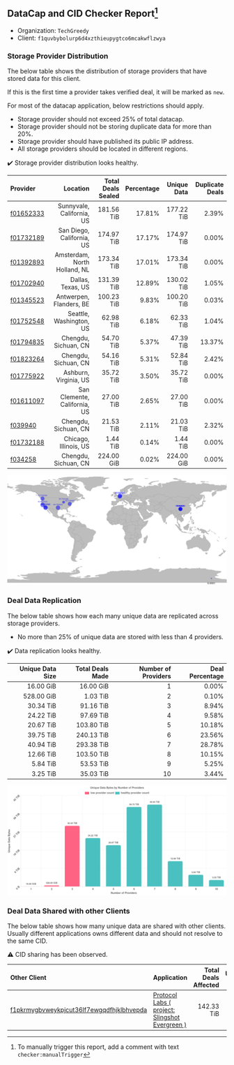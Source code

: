 ## DataCap and CID Checker Report[^1]
 - Organization: `TechGreedy`
 - Client: `f1quvbybolurp6d4xzthieupygtco6mcakwflzwya`
### Storage Provider Distribution
The below table shows the distribution of storage providers that have stored data for this client.

If this is the first time a provider takes verified deal, it will be marked as `new`.

For most of the datacap application, below restrictions should apply.
 - Storage provider should not exceed 25% of total datacap.
 - Storage provider should not be storing duplicate data for more than 20%.
 - Storage provider should have published its public IP address.
 - All storage providers should be located in different regions.

✔️ Storage provider distribution looks healthy.

| Provider                                              |                     Location | Total Deals Sealed | Percentage | Unique Data | Duplicate Deals |
| :---------------------------------------------------- | ---------------------------: | -----------------: | ---------: | ----------: | --------------: |
| [f01652333](https://filfox.info/en/address/f01652333) |    Sunnyvale, California, US |         181.56 TiB |     17.81% |  177.22 TiB |           2.39% |
| [f01732189](https://filfox.info/en/address/f01732189) |    San Diego, California, US |         174.97 TiB |     17.17% |  174.97 TiB |           0.00% |
| [f01392893](https://filfox.info/en/address/f01392893) | Amsterdam, North Holland, NL |         173.34 TiB |     17.01% |  173.34 TiB |           0.00% |
| [f01702940](https://filfox.info/en/address/f01702940) |            Dallas, Texas, US |         131.39 TiB |     12.89% |  130.02 TiB |           1.05% |
| [f01345523](https://filfox.info/en/address/f01345523) |      Antwerpen, Flanders, BE |         100.23 TiB |      9.83% |  100.20 TiB |           0.03% |
| [f01752548](https://filfox.info/en/address/f01752548) |      Seattle, Washington, US |          62.98 TiB |      6.18% |   62.33 TiB |           1.04% |
| [f01794835](https://filfox.info/en/address/f01794835) |         Chengdu, Sichuan, CN |          54.70 TiB |      5.37% |   47.39 TiB |          13.37% |
| [f01823264](https://filfox.info/en/address/f01823264) |         Chengdu, Sichuan, CN |          54.16 TiB |      5.31% |   52.84 TiB |           2.42% |
| [f01775922](https://filfox.info/en/address/f01775922) |        Ashburn, Virginia, US |          35.72 TiB |      3.50% |   35.72 TiB |           0.00% |
| [f01611097](https://filfox.info/en/address/f01611097) | San Clemente, California, US |          27.00 TiB |      2.65% |   27.00 TiB |           0.00% |
| [f039940](https://filfox.info/en/address/f039940)     |         Chengdu, Sichuan, CN |          21.53 TiB |      2.11% |   21.03 TiB |           2.32% |
| [f01732188](https://filfox.info/en/address/f01732188) |        Chicago, Illinois, US |           1.44 TiB |      0.14% |    1.44 TiB |           0.00% |
| [f034258](https://filfox.info/en/address/f034258)     |         Chengdu, Sichuan, CN |         224.00 GiB |      0.02% |  224.00 GiB |           0.00% |

![Provider Distribution](https://raw.githubusercontent.com/data-preservation-programs/filplus-checker-assets/main/filecoin-project/filecoin-plus-large-datasets/issues/181/1671093442187.png)
### Deal Data Replication
The below table shows how each many unique data are replicated across storage providers.
- No more than 25% of unique data are stored with less than 4 providers.

✔️ Data replication looks healthy.

| Unique Data Size | Total Deals Made | Number of Providers | Deal Percentage |
| ---------------: | ---------------: | ------------------: | --------------: |
|        16.00 GiB |        16.00 GiB |                   1 |           0.00% |
|       528.00 GiB |         1.03 TiB |                   2 |           0.10% |
|        30.34 TiB |        91.16 TiB |                   3 |           8.94% |
|        24.22 TiB |        97.69 TiB |                   4 |           9.58% |
|        20.67 TiB |       103.80 TiB |                   5 |          10.18% |
|        39.75 TiB |       240.13 TiB |                   6 |          23.56% |
|        40.94 TiB |       293.38 TiB |                   7 |          28.78% |
|        12.66 TiB |       103.50 TiB |                   8 |          10.15% |
|         5.84 TiB |        53.53 TiB |                   9 |           5.25% |
|         3.25 TiB |        35.03 TiB |                  10 |           3.44% |

![Replication Distribution](https://raw.githubusercontent.com/data-preservation-programs/filplus-checker-assets/main/filecoin-project/filecoin-plus-large-datasets/issues/181/1671093442817.png)
### Deal Data Shared with other Clients
The below table shows how many unique data are shared with other clients.
Usually different applications owns different data and should not resolve to the same CID.

⚠️ CID sharing has been observed.

| Other Client                                                                                                          | Application                                                                                                                     | Total Deals Affected | Unique CIDs |  Verifier |
| :-------------------------------------------------------------------------------------------------------------------- | :------------------------------------------------------------------------------------------------------------------------------ | -------------------: | ----------: | --------: |
| [f1pkrmygbvweykpjcut36lf7ewgqdfhjklbhvepda](https://filfox.info/en/address/f1pkrmygbvweykpjcut36lf7ewgqdfhjklbhvepda) | [Protocol Labs \( project: Slingshot Evergreen \)](https://github.com/filecoin-project/filecoin-plus-large-datasets/issues/293) |           142.33 TiB |       1,522 | LDN # 293 |

[^1]: To manually trigger this report, add a comment with text `checker:manualTrigger`
